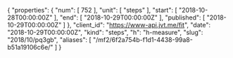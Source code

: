 {
  "properties": {
    "num": [
      752
    ],
    "unit": [
      "steps"
    ],
    "start": [
      "2018-10-28T00:00:00Z"
    ],
    "end": [
      "2018-10-29T00:00:00Z"
    ],
    "published": [
      "2018-10-29T00:00:00Z"
    ]
  },
  "client_id": "https://www-api.jvt.me/fit",
  "date": "2018-10-29T00:00:00Z",
  "kind": "steps",
  "h": "h-measure",
  "slug": "2018/10/pq3gb",
  "aliases": [
    "/mf2/6f2a754b-f1d1-4438-99a8-b51a19106c6e/"
  ]
}
